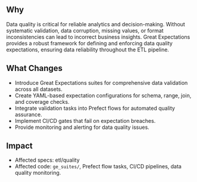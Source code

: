## Why
Data quality is critical for reliable analytics and decision-making. Without systematic validation, data corruption, missing values, or format inconsistencies can lead to incorrect business insights. Great Expectations provides a robust framework for defining and enforcing data quality expectations, ensuring data reliability throughout the ETL pipeline.

## What Changes
- Introduce Great Expectations suites for comprehensive data validation across all datasets.
- Create YAML-based expectation configurations for schema, range, join, and coverage checks.
- Integrate validation tasks into Prefect flows for automated quality assurance.
- Implement CI/CD gates that fail on expectation breaches.
- Provide monitoring and alerting for data quality issues.

## Impact
- Affected specs: etl/quality
- Affected code: `ge_suites/`, Prefect flow tasks, CI/CD pipelines, data quality monitoring.
